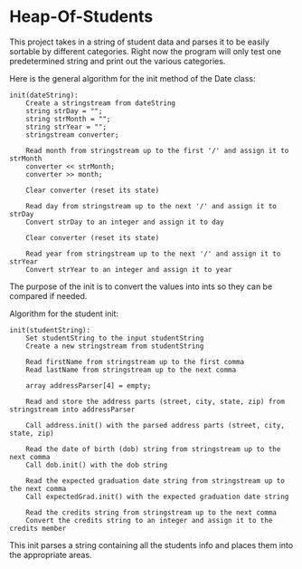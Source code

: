 # Heap-Of-Students  

This project takes in a string of student data and parses it to be easily sortable by different categories.
Right now the program will only test one predetermined string and print out the various categories.

Here is the general algorithm for the init method of the Date class:
```
init(dateString):
    Create a stringstream from dateString
    string strDay = "";
    string strMonth = "";
    string strYear = "";
    stringstream converter;
    
    Read month from stringstream up to the first '/' and assign it to strMonth
    converter << strMonth;
    converter >> month;

    Clear converter (reset its state)
    
    Read day from stringstream up to the next '/' and assign it to strDay
    Convert strDay to an integer and assign it to day

    Clear converter (reset its state)

    Read year from stringstream up to the next '/' and assign it to strYear
    Convert strYear to an integer and assign it to year
```
The purpose of the init is to convert the values into ints so they can be compared if needed.

Algorithm for the student init:
```
init(studentString):
    Set studentString to the input studentString
    Create a new stringstream from studentString
    
    Read firstName from stringstream up to the first comma
    Read lastName from stringstream up to the next comma
    
    array addressParser[4] = empty;

    Read and store the address parts (street, city, state, zip) from stringstream into addressParser

    Call address.init() with the parsed address parts (street, city, state, zip)

    Read the date of birth (dob) string from stringstream up to the next comma
    Call dob.init() with the dob string

    Read the expected graduation date string from stringstream up to the next comma
    Call expectedGrad.init() with the expected graduation date string

    Read the credits string from stringstream up to the next comma
    Convert the credits string to an integer and assign it to the credits member
```
 This init parses a string containing all the students info and places them into the appropriate areas.

